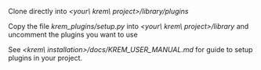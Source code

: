 

Clone directly into _\<your\ krem\ project\>/library/plugins_

Copy the file _krem\_plugins/setup.py_ into _\<your\ krem\ project\>/library_ and uncomment the plugins you want to use

See _\<krem\ installation\>/docs/KREM\_USER\_MANUAL.md_ for guide to setup plugins in your project.
